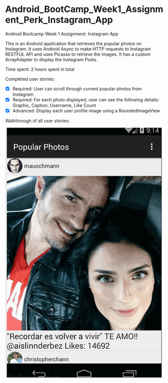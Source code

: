 # Android_BootCamp_Week1_Assignment_Perk_Instagram_App
Android Bootcamp Week 1 Assignment: Instagram App

This is an Android application that retrieves the popular photos on Instagram. It uses Android Async to make HTTP requests to Instagram RESTFUL API and uses Picasso to retrieve the images. It has a custom ArrayAdapter to display the Instagram Posts.

Time spent: 2 hours spent in total

Completed user stories:

 * [x] Required: User can scroll through current popular photos from Instagram
 * [x] Required: For each photo displayed, user can see the following details: Graphic, Caption, Username, Like Count
 * [x] Advanced: Display each user profile image using a RoundedImageView
 
Walkthrough of all user stories:

![](perk_instagram_app_with_optional.gif)
